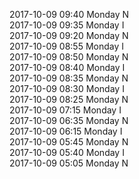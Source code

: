 2017-10-09 09:40 Monday  N  
2017-10-09 09:35 Monday  I  
2017-10-09 09:20 Monday  N  
2017-10-09 08:55 Monday  I  
2017-10-09 08:50 Monday  N  
2017-10-09 08:40 Monday  I  
2017-10-09 08:35 Monday  N  
2017-10-09 08:30 Monday  I  
2017-10-09 08:25 Monday  N  
2017-10-09 07:15 Monday  I  
2017-10-09 06:35 Monday  N  
2017-10-09 06:15 Monday  I  
2017-10-09 05:45 Monday  N  
2017-10-09 05:40 Monday  I  
2017-10-09 05:05 Monday  N  
